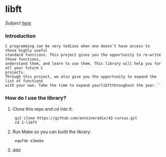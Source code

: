 # libft
_Subject [here](../subjects/libft.subject.pdf)_

### Introduction
    C programming can be very tedious when one doesn’t have access to those highly useful
    standard functions. This project gives you the opportunity to re-write those functions,
    understand them, and learn to use them. This library will help you for all your future C
    projects.
    Through this project, we also give you the opportunity to expand the list of functions
    with your own. Take the time to expand yourlibftthroughout the year.``

### How do I use the library?

1. Clone this repo and cd into it:
 
        git clone https://github.com/antoineradix/42-cursus.git
        cd 1-libft

2. Run Make so you can build the library:

        eqwfde e3make

3. ddd
